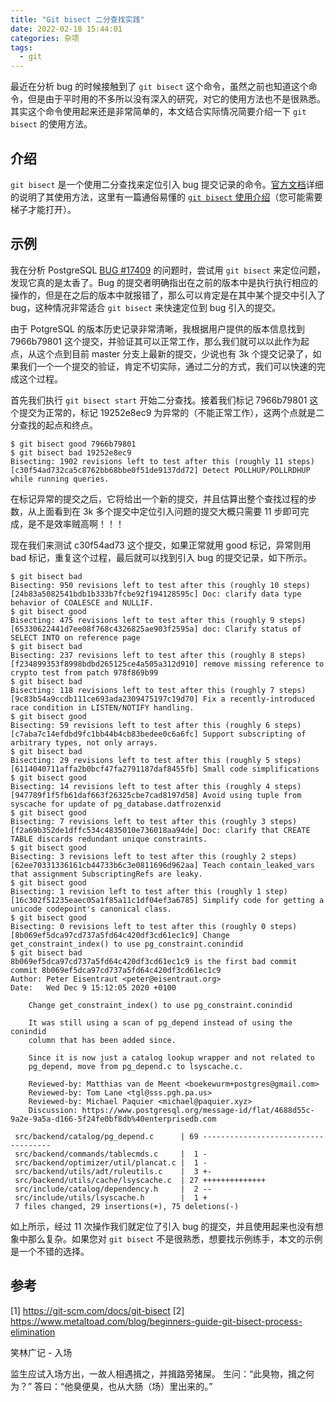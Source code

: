 ```yaml
---
title: "Git bisect 二分查找实践"
date: 2022-02-18 15:44:01
categories: 杂项
tags:
  - git
---
```


最近在分析 bug 的时候接触到了 `git bisect` 这个命令，虽然之前也知道这个命令，但是由于平时用的不多所以没有深入的研究，对它的使用方法也不是很熟悉。其实这个命令使用起来还是非常简单的，本文结合实际情况简要介绍一下 `git bisect` 的使用方法。

<!--more-->

## 介绍

`git bisect` 是一个使用二分查找来定位引入 bug 提交记录的命令。[官方文档](https://git-scm.com/docs/git-bisect)详细的说明了其使用方法，这里有一篇通俗易懂的 [`git bisect` 使用介绍](https://www.metaltoad.com/blog/beginners-guide-git-bisect-process-elimination)（您可能需要梯子才能打开）。

## 示例

我在分析 PostgreSQL [BUG #17409](https://www.postgresql.org/message-id/17409-52871dda8b5741cb%40postgresql.org) 的问题时，尝试用 `git bisect` 来定位问题，发现它真的是太香了。Bug 的提交者明确指出在之前的版本中是执行执行相应的操作的，但是在之后的版本中就报错了，那么可以肯定是在其中某个提交中引入了 bug，这种情况非常适合 `git bisect` 来快速定位到 bug 引入的提交。

由于 PotgreSQL 的版本历史记录非常清晰，我根据用户提供的版本信息找到 7966b79801 这个提交，并验证其可以正常工作，那么我们就可以以此作为起点，从这个点到目前 master 分支上最新的提交，少说也有 3k 个提交记录了，如果我们一个一个提交的验证，肯定不切实际，通过二分的方式，我们可以快速的完成这个过程。

首先我们执行 `git bisect start` 开始二分查找。接着我们标记 7966b79801 这个提交为正常的，标记 19252e8ec9 为异常的（不能正常工作），这两个点就是二分查找的起点和终点。

```shell
$ git bisect good 7966b79801
$ git bisect bad 19252e8ec9
Bisecting: 1902 revisions left to test after this (roughly 11 steps)
[c30f54ad732ca5c8762bb68bbe0f51de9137dd72] Detect POLLHUP/POLLRDHUP while running queries.
```

在标记异常的提交之后，它将给出一个新的提交，并且估算出整个查找过程的步数，从上面看到在 3k 多个提交中定位引入问题的提交大概只需要 11 步即可完成，是不是效率贼高啊！！！

现在我们来测试 c30f54ad73 这个提交，如果正常就用 good 标记，异常则用 bad 标记，重复这个过程，最后就可以找到引入 bug 的提交记录，如下所示。

```shell
$ git bisect bad
Bisecting: 950 revisions left to test after this (roughly 10 steps)
[24b83a5082541bdb1b333b7fcbe92f194128595c] Doc: clarify data type behavior of COALESCE and NULLIF.
$ git bisect good
Bisecting: 475 revisions left to test after this (roughly 9 steps)
[65330622441d7ee08f768c4326825ae903f2595a] doc: Clarify status of SELECT INTO on reference page
$ git bisect bad
Bisecting: 237 revisions left to test after this (roughly 8 steps)
[f234899353f8998bdbd265125ce4a505a312d910] remove missing reference to crypto test from patch 978f869b99
$ git bisect bad
Bisecting: 118 revisions left to test after this (roughly 7 steps)
[9c83b54a9ccdb111ce693ada2309475197c19d70] Fix a recently-introduced race condition in LISTEN/NOTIFY handling.
$ git bisect good
Bisecting: 59 revisions left to test after this (roughly 6 steps)
[c7aba7c14efdbd9fc1bb44b4cb83bedee0c6a6fc] Support subscripting of arbitrary types, not only arrays.
$ git bisect bad
Bisecting: 29 revisions left to test after this (roughly 5 steps)
[6114040711affa2b0bcf47fa2791187daf8455fb] Small code simplifications
$ git bisect good
Bisecting: 14 revisions left to test after this (roughly 4 steps)
[947789f1f5fb61daf663f26325cbe7cad8197d58] Avoid using tuple from syscache for update of pg_database.datfrozenxid
$ git bisect good
Bisecting: 7 revisions left to test after this (roughly 3 steps)
[f2a69b352de1dffc534c4835010e736018aa94de] Doc: clarify that CREATE TABLE discards redundant unique constraints.
$ git bisect good
Bisecting: 3 revisions left to test after this (roughly 2 steps)
[62ee70331336161cb44733b6c3e0811696d962aa] Teach contain_leaked_vars that assignment SubscriptingRefs are leaky.
$ git bisect good
Bisecting: 1 revision left to test after this (roughly 1 step)
[16c302f51235eaec05a1f85a11c1df04ef3a6785] Simplify code for getting a unicode codepoint's canonical class.
$ git bisect good
Bisecting: 0 revisions left to test after this (roughly 0 steps)
[8b069ef5dca97cd737a5fd64c420df3cd61ec1c9] Change get_constraint_index() to use pg_constraint.conindid
$ git bisect bad
8b069ef5dca97cd737a5fd64c420df3cd61ec1c9 is the first bad commit
commit 8b069ef5dca97cd737a5fd64c420df3cd61ec1c9
Author: Peter Eisentraut <peter@eisentraut.org>
Date:   Wed Dec 9 15:12:05 2020 +0100

    Change get_constraint_index() to use pg_constraint.conindid

    It was still using a scan of pg_depend instead of using the conindid
    column that has been added since.

    Since it is now just a catalog lookup wrapper and not related to
    pg_depend, move from pg_depend.c to lsyscache.c.

    Reviewed-by: Matthias van de Meent <boekewurm+postgres@gmail.com>
    Reviewed-by: Tom Lane <tgl@sss.pgh.pa.us>
    Reviewed-by: Michael Paquier <michael@paquier.xyz>
    Discussion: https://www.postgresql.org/message-id/flat/4688d55c-9a2e-9a5a-d166-5f24fe0bf8db%40enterprisedb.com

 src/backend/catalog/pg_depend.c      | 69 ------------------------------------
 src/backend/commands/tablecmds.c     |  1 -
 src/backend/optimizer/util/plancat.c |  1 -
 src/backend/utils/adt/ruleutils.c    |  3 +-
 src/backend/utils/cache/lsyscache.c  | 27 ++++++++++++++
 src/include/catalog/dependency.h     |  2 --
 src/include/utils/lsyscache.h        |  1 +
 7 files changed, 29 insertions(+), 75 deletions(-)
```

如上所示，经过 11 次操作我们就定位了引入 bug 的提交，并且使用起来也没有想象中那么复杂。如果您对 `git bisect` 不是很熟悉，想要找示例练手，本文的示例是一个不错的选择。

## 参考

[1] https://git-scm.com/docs/git-bisect
[2] https://www.metaltoad.com/blog/beginners-guide-git-bisect-process-elimination

<div class="just-for-fun">
笑林广记 - 入场

监生应试入场方出，一故人相遇揖之，并揖路旁猪屎。
生问：“此臭物，揖之何为？”
答曰：“他臭便臭，也从大肠（场）里出来的。”
</div>

